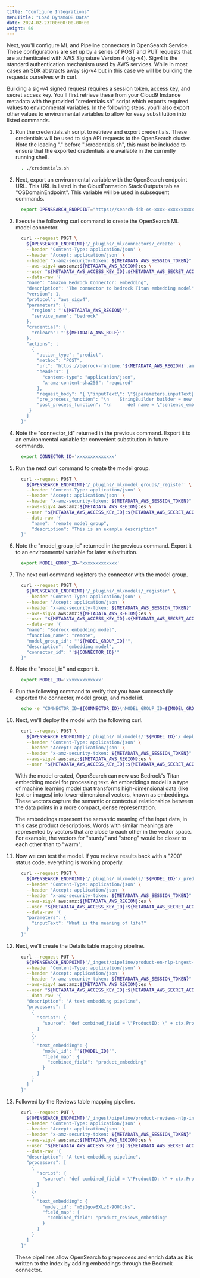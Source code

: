 ```yaml
---
title: "Configure Integrations"
menuTitle: "Load DynamoDB Data"
date: 2024-02-23T00:00:00-00:00
weight: 60
---
```

Next, you'll configure ML and Pipeline connectors in OpenSearch Service. These configurations are set up by a series of POST and PUT requests that are authenticated with AWS Signature Version 4 (sig-v4). Sigv4 is the standard authentication mechanism used by AWS services. While in most cases an SDK abstracts away sig-v4 but in this case we will be building the requests ourselves with curl.

Building a sig-v4 signed request requires a session token, access key, and secret access key. You'll first retrieve these from your Cloud9 Instance metadata with the provided "credentials.sh" script which exports required values to environmental variables. In the following steps, you'll also export other values to environmental variables to allow for easy substitution into listed commands.

 1. Run the credentials.sh script to retrieve and export credentials. These credentials will be used to sign API requests to the OpenSearch cluster. Note the leading "." before "./credentials.sh", this must be included to ensure that the exported credentials are available in the currently running shell.
    ```bash
      . ./credentials.sh 
    ```
 1. Next, export an environmental variable with the OpenSearch endpoint URL. This URL is listed in the CloudFormation Stack Outputs tab as "OSDomainEndpoint". This variable will be used in subsequent commands.
    ```bash
      export OPENSEARCH_ENDPOINT="https://search-ddb-os-xxxx-xxxxxxxxxxxxx.us-west-2.es.amazonaws.com"
    ```
 1. Execute the following curl command to create the OpenSearch ML model connector.
    ```bash
      curl --request POST \
        ${OPENSEARCH_ENDPOINT}'/_plugins/_ml/connectors/_create' \
        --header 'Content-Type: application/json' \
        --header 'Accept: application/json' \
        --header "x-amz-security-token: ${METADATA_AWS_SESSION_TOKEN}" \
        --aws-sigv4 aws:amz:${METADATA_AWS_REGION}:es \
        --user "${METADATA_AWS_ACCESS_KEY_ID}:${METADATA_AWS_SECRET_ACCESS_KEY}" \
        --data-raw '{
        "name": "Amazon Bedrock Connector: embedding",
        "description": "The connector to bedrock Titan embedding model",
        "version": 1,
        "protocol": "aws_sigv4",
        "parameters": {
          "region": "'${METADATA_AWS_REGION}'",
          "service_name": "bedrock"
        },
        "credential": {
          "roleArn": "'${METADATA_AWS_ROLE}'"
        },
        "actions": [
          {
            "action_type": "predict",
            "method": "POST",
            "url": "https://bedrock-runtime.'${METADATA_AWS_REGION}'.amazonaws.com/model/amazon.titan-embed-text-v1/invoke",
            "headers": {
              "content-type": "application/json",
              "x-amz-content-sha256": "required"
            },
            "request_body": "{ \"inputText\": \"${parameters.inputText}\" }",
            "pre_process_function": "\n    StringBuilder builder = new StringBuilder();\n    builder.append(\"\\\"\");\n    String first = params.text_docs[0];\n    builder.append(first);\n    builder.append(\"\\\"\");\n    def parameters = \"{\" +\"\\\"inputText\\\":\" + builder + \"}\";\n    return  \"{\" +\"\\\"parameters\\\":\" + parameters + \"}\";",
            "post_process_function": "\n      def name = \"sentence_embedding\";\n      def dataType = \"FLOAT32\";\n      if (params.embedding == null || params.embedding.length == 0) {\n        return params.message;\n      }\n      def shape = [params.embedding.length];\n      def json = \"{\" +\n                 \"\\\"name\\\":\\\"\" + name + \"\\\",\" +\n                 \"\\\"data_type\\\":\\\"\" + dataType + \"\\\",\" +\n                 \"\\\"shape\\\":\" + shape + \",\" +\n                 \"\\\"data\\\":\" + params.embedding +\n                 \"}\";\n      return json;\n    "
         }
        ]
      }'
    ```
 1. Note the "connector_id" returned in the previous command. Export it to an environmental variable for convenient substitution in future commands.
    ```bash
      export CONNECTOR_ID='xxxxxxxxxxxxxx'
    ```
 1. Run the next curl command to create the model group.
    ```bash
      curl --request POST \
        ${OPENSEARCH_ENDPOINT}'/_plugins/_ml/model_groups/_register' \
        --header 'Content-Type: application/json' \
        --header 'Accept: application/json' \
        --header "x-amz-security-token: ${METADATA_AWS_SESSION_TOKEN}" \
        --aws-sigv4 aws:amz:${METADATA_AWS_REGION}:es \
        --user "${METADATA_AWS_ACCESS_KEY_ID}:${METADATA_AWS_SECRET_ACCESS_KEY}" \
        --data-raw '{
          "name": "remote_model_group",
          "description": "This is an example description"
      }'
    ```
 1. Note the "model_group_id" returned in the previous command. Export it to an environmental variable for later substitution.
    ```bash
      export MODEL_GROUP_ID='xxxxxxxxxxxxx'
    ```
 1. The next curl command registers the connector with the model group.
    ```bash
      curl --request POST \
        ${OPENSEARCH_ENDPOINT}'/_plugins/_ml/models/_register' \
        --header 'Content-Type: application/json' \
        --header 'Accept: application/json' \
        --header "x-amz-security-token: ${METADATA_AWS_SESSION_TOKEN}" \
        --aws-sigv4 aws:amz:${METADATA_AWS_REGION}:es \
        --user "${METADATA_AWS_ACCESS_KEY_ID}:${METADATA_AWS_SECRET_ACCESS_KEY}" \
        --data-raw '{
        "name": "Bedrock embedding model",
        "function_name": "remote",
        "model_group_id": "'${MODEL_GROUP_ID}'",
        "description": "embedding model",
        "connector_id": "'${CONNECTOR_ID}'"
      }'
    ```
 1. Note the "model_id" and export it.
    ```bash
      export MODEL_ID='xxxxxxxxxxxxx'
    ```
 1. Run the following command to verify that you have successfully exported the connector, model group, and model id.
    ```bash
      echo -e "CONNECTOR_ID=${CONNECTOR_ID}\nMODEL_GROUP_ID=${MODEL_GROUP_ID}\nMODEL_ID=${MODEL_ID}"
    ```
 1. Next, we'll deploy the model with the following curl.
    ```bash
      curl --request POST \
        ${OPENSEARCH_ENDPOINT}'/_plugins/_ml/models/'${MODEL_ID}'/_deploy' \
        --header 'Content-Type: application/json' \
        --header 'Accept: application/json' \
        --header "x-amz-security-token: ${METADATA_AWS_SESSION_TOKEN}" \
        --aws-sigv4 aws:amz:${METADATA_AWS_REGION}:es \
        --user "${METADATA_AWS_ACCESS_KEY_ID}:${METADATA_AWS_SECRET_ACCESS_KEY}"
    ```

    With the model created, OpenSearch can now use Bedrock's Titan embedding model for processing text. An embeddings model is a type of machine learning model that transforms high-dimensional data (like text or images) into lower-dimensional vectors, known as embeddings. These vectors capture the semantic or contextual relationships between the data points in a more compact, dense representation.

    The embeddings represent the semantic meaning of the input data, in this case product descriptions. Words with similar meanings are represented by vectors that are close to each other in the vector space. For example, the vectors for "sturdy" and "strong" would be closer to each other than to "warm".

 1. Now we can test the model. If you recieve results back with a "200" status code, everything is working properly.
    ```bash
      curl --request POST \
        ${OPENSEARCH_ENDPOINT}'/_plugins/_ml/models/'${MODEL_ID}'/_predict' \
        --header 'Content-Type: application/json' \
        --header 'Accept: application/json' \
        --header "x-amz-security-token: ${METADATA_AWS_SESSION_TOKEN}" \
        --aws-sigv4 aws:amz:${METADATA_AWS_REGION}:es \
        --user "${METADATA_AWS_ACCESS_KEY_ID}:${METADATA_AWS_SECRET_ACCESS_KEY}" \
        --data-raw '{
        "parameters": {
          "inputText": "What is the meaning of life?"
        }
      }'
    ```
 1. Next, we'll create the Details table mapping pipeline.
    ```bash
      curl --request PUT \
        ${OPENSEARCH_ENDPOINT}'/_ingest/pipeline/product-en-nlp-ingest-pipeline' \
        --header 'Content-Type: application/json' \
        --header 'Accept: application/json' \
        --header "x-amz-security-token: ${METADATA_AWS_SESSION_TOKEN}" \
        --aws-sigv4 aws:amz:${METADATA_AWS_REGION}:es \
        --user "${METADATA_AWS_ACCESS_KEY_ID}:${METADATA_AWS_SECRET_ACCESS_KEY}" \
        --data-raw '{
        "description": "A text embedding pipeline",
        "processors": [
          {
            "script": {
              "source": "def combined_field = \"ProductID: \" + ctx.ProductID + \", Description: \" + ctx.Description + \", ProductName: \" + ctx.ProductName + \", Category: \" + ctx.Category; ctx.combined_field = combined_field;"
            }
          },
          {
            "text_embedding": {
              "model_id": "'${MODEL_ID}'",
              "field_map": {
                "combined_field": "product_embedding"
              }
            }
          }
        ]
      }'
    ```
 1. Followed by the Reviews table mapping pipeline.
    ```bash
      curl --request PUT \
        ${OPENSEARCH_ENDPOINT}'/_ingest/pipeline/product-reviews-nlp-ingest-pipeline' \
        --header 'Content-Type: application/json' \
        --header 'Accept: application/json' \
        --header "x-amz-security-token: ${METADATA_AWS_SESSION_TOKEN}" \
        --aws-sigv4 aws:amz:${METADATA_AWS_REGION}:es \
        --user "${METADATA_AWS_ACCESS_KEY_ID}:${METADATA_AWS_SECRET_ACCESS_KEY}" \
        --data-raw '{
        "description": "A text embedding pipeline",
        "processors": [
          {
            "script": {
              "source": "def combined_field = \"ProductID: \" + ctx.ProductID + \", ProductName: \" + ctx.ProductName + \", Comment: \" + ctx.Comment + \", Timestamp: \" + ctx.Timestamp; ctx.combined_field = combined_field;"
            }
          },
          {
            "text_embedding": {
              "model_id": "m6jIgowBXLzE-9O0CcNs",
              "field_map": {
                "combined_field": "product_reviews_embedding"
              }
            }
          }
        ]
      }'
    ```
    
    These pipelines allow OpenSearch to preprocess and enrich data as it is written to the index by adding embeddings through the Bedrock connector.